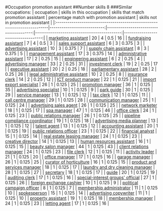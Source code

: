 #Occupation promotion assistant
##Number skills 8
###Similar occupations:
| occupation                                                                |   skills in this occupation |   skills that match promotion assistant |   percentage match with promotion assistant |   skills not in promotion assistant |
|:--------------------------------------------------------------------------|----------------------------:|----------------------------------------:|--------------------------------------------:|------------------------------------:|
| [marketing assistant](marketing_assistant.md)                             |                          20 |                                       4 |                                       0.5   |                                  16 |
| [fundraising assistant](fundraising_assistant.md)                         |                           7 |                                       4 |                                       0.5   |                                   3 |
| [sales support assistant](sales_support_assistant.md)                     |                           6 |                                       3 |                                       0.375 |                                   3 |
| [advertising assistant](advertising_assistant.md)                         |                          10 |                                       3 |                                       0.375 |                                   7 |
| [supply chain assistant](supply_chain_assistant.md)                       |                           8 |                                       3 |                                       0.375 |                                   5 |
| [management assistant](management_assistant.md)                           |                          17 |                                       3 |                                       0.375 |                                  14 |
| [administrative assistant](administrative_assistant.md)                   |                          17 |                                       2 |                                       0.25  |                                  15 |
| [engineering assistant](engineering_assistant.md)                         |                           6 |                                       2 |                                       0.25  |                                   4 |
| [advertising manager](advertising_manager.md)                             |                          33 |                                       2 |                                       0.25  |                                  31 |
| [investment clerk](investment_clerk.md)                                   |                          19 |                                       2 |                                       0.25  |                                  17 |
| [executive assistant](executive_assistant.md)                             |                          20 |                                       2 |                                       0.25  |                                  18 |
| [parliamentary assistant](parliamentary_assistant.md)                     |                          28 |                                       2 |                                       0.25  |                                  26 |
| [legal administrative assistant](legal_administrative_assistant.md)       |                          10 |                                       2 |                                       0.25  |                                   8 |
| [insurance clerk](insurance_clerk.md)                                     |                          14 |                                       2 |                                       0.25  |                                  12 |
| [ICT product manager](ICT_product_manager.md)                             |                          22 |                                       1 |                                       0.125 |                                  21 |
| [import export specialist](import_export_specialist.md)                   |                          26 |                                       1 |                                       0.125 |                                  25 |
| [promotion manager](promotion_manager.md)                                 |                          36 |                                       1 |                                       0.125 |                                  35 |
| [advertising specialist](advertising_specialist.md)                       |                          10 |                                       1 |                                       0.125 |                                   9 |
| [park guide](park_guide.md)                                               |                          30 |                                       1 |                                       0.125 |                                  29 |
| [service manager](service_manager.md)                                     |                          13 |                                       1 |                                       0.125 |                                  12 |
| [tax clerk](tax_clerk.md)                                                 |                          12 |                                       1 |                                       0.125 |                                  11 |
| [call centre manager](call_centre_manager.md)                             |                          29 |                                       1 |                                       0.125 |                                  28 |
| [communication manager](communication_manager.md)                         |                          25 |                                       1 |                                       0.125 |                                  24 |
| [advertising sales agent](advertising_sales_agent.md)                     |                          26 |                                       1 |                                       0.125 |                                  25 |
| [network marketer](network_marketer.md)                                   |                          18 |                                       1 |                                       0.125 |                                  17 |
| [spa manager](spa_manager.md)                                             |                          47 |                                       1 |                                       0.125 |                                  46 |
| [office clerk](office_clerk.md)                                           |                          24 |                                       1 |                                       0.125 |                                  23 |
| [public relations manager](public_relations_manager.md)                   |                          26 |                                       1 |                                       0.125 |                                  25 |
| [pipeline compliance coordinator](pipeline_compliance_coordinator.md)     |                          19 |                                       1 |                                       0.125 |                                  18 |
| [advertising media planner](advertising_media_planner.md)                 |                          13 |                                       1 |                                       0.125 |                                  12 |
| [talent agent](talent_agent.md)                                           |                          13 |                                       1 |                                       0.125 |                                  12 |
| [accounting assistant](accounting_assistant.md)                           |                          20 |                                       1 |                                       0.125 |                                  19 |
| [public relations officer](public_relations_officer.md)                   |                          23 |                                       1 |                                       0.125 |                                  22 |
| [financial analyst](financial_analyst.md)                                 |                          15 |                                       1 |                                       0.125 |                                  14 |
| [real estate leasing manager](real_estate_leasing_manager.md)             |                          24 |                                       1 |                                       0.125 |                                  23 |
| [creative director](creative_director.md)                                 |                          14 |                                       1 |                                       0.125 |                                  13 |
| [human resources assistant](human_resources_assistant.md)                 |                          16 |                                       1 |                                       0.125 |                                  15 |
| [beauty salon manager](beauty_salon_manager.md)                           |                          44 |                                       1 |                                       0.125 |                                  43 |
| [client relations manager](client_relations_manager.md)                   |                          24 |                                       1 |                                       0.125 |                                  23 |
| [file clerk](file_clerk.md)                                               |                          12 |                                       1 |                                       0.125 |                                  11 |
| [activity leader](activity_leader.md)                                     |                          21 |                                       1 |                                       0.125 |                                  20 |
| [office manager](office_manager.md)                                       |                          17 |                                       1 |                                       0.125 |                                  16 |
| [garage manager](garage_manager.md)                                       |                          26 |                                       1 |                                       0.125 |                                  25 |
| [curator of horticulture](curator_of_horticulture.md)                     |                          16 |                                       1 |                                       0.125 |                                  15 |
| [product and services manager](product_and_services_manager.md)           |                          18 |                                       1 |                                       0.125 |                                  17 |
| [laundry and dry cleaning manager](laundry_and_dry_cleaning_manager.md)   |                          28 |                                       1 |                                       0.125 |                                  27 |
| [secretary](secretary.md)                                                 |                          18 |                                       1 |                                       0.125 |                                  17 |
| [guide](guide.md)                                                         |                          20 |                                       1 |                                       0.125 |                                  19 |
| [auditing clerk](auditing_clerk.md)                                       |                          17 |                                       1 |                                       0.125 |                                  16 |
| [special-interest groups' official](special-interest_groups'_official.md) |                          27 |                                       1 |                                       0.125 |                                  26 |
| [foreign exchange cashier](foreign_exchange_cashier.md)                   |                          10 |                                       1 |                                       0.125 |                                   9 |
| [political campaign officer](political_campaign_officer.md)               |                           8 |                                       1 |                                       0.125 |                                   7 |
| [membership administrator](membership_administrator.md)                   |                          11 |                                       1 |                                       0.125 |                                  10 |
| [spokesperson](spokesperson.md)                                           |                          15 |                                       1 |                                       0.125 |                                  14 |
| [advertising copywriter](advertising_copywriter.md)                       |                          11 |                                       1 |                                       0.125 |                                  10 |
| [property assistant](property_assistant.md)                               |                          19 |                                       1 |                                       0.125 |                                  18 |
| [membership manager](membership_manager.md)                               |                          24 |                                       1 |                                       0.125 |                                  23 |
| [letting agent](letting_agent.md)                                         |                          17 |                                       1 |                                       0.125 |                                  16 |
